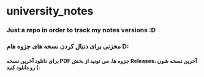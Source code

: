 # university_notes
### Just a repo in order to track my notes versions :D

### مخزنی برای دنبال کردن نسخه های جزوه هام D:

#### برای دانلود آخرین نسخه PDF جزوه ها، می تونید از بخش Releases، آخرین نسخه شون رو دانلود کنید (: